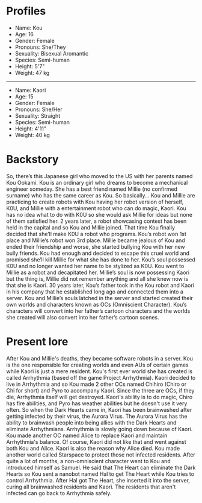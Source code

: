 # Profiles

- Name: Kou
- Age: 16
- Gender: Female
- Pronouns: She/They
- Sexuality: Bisexual Aromantic
- Species: Semi-human
- Height: 5'7"
- Weight: 47 kg

---------------------------------------

- Name: Kaori
- Age: 15
- Gender: Female
- Pronouns: She/Her
- Sexuality: Straight
- Species: Semi-human
- Height: 4'11"
- Weight: 40 kg

# Backstory

So, there’s this Japanese girl who moved to the US with her parents named Kou Ookami. 
Kou is an ordinary girl who dreams to become a mechanical engineer someday. 
She has a best friend named Millie (no confirmed surname) who has the same career as Kou. 
So basically... Kou and Millie are practicing to create robots with Kou having her robot version of herself, K0U, and Millie with a entertainment robot who can do magic, Kaori. 
Kou has no idea what to do with K0U so she would ask Millie for ideas but none of them satisfied her. 
2 years later, a robot showcasing contest has been held in the capital and so Kou and Millie joined. 
That time Kou finally decided that she’ll make K0U a robot who programs. Kou’s robot won 1st place and Millie’s robot won 3rd place. 
Millie became jealous of Kou and ended their friendship and worse, she started bullying Kou with her new bully friends. 
Kou had enough and decided to escape this cruel world and promised she’ll kill Millie for what she has done to her. 
Kou’s soul possessed K0U and no longer wanted her name to be stylized as K0U. Kou went to Millie as a robot and decapitated her. 
Millie’s soul is now possessing Kaori but the thing is, Millie did not remember anything and all she knew now is that she is Kaori. 
30 years later, Kou’s father took in the Kou robot and Kaori in his company that he established long ago and connected them into a server. 
Kou and Millie’s souls latched in the server and started created their own worlds and characters known as OCs (Omniscient Character). 
Kou’s characters will convert into her father’s cartoon characters and the worlds she created will also convert into her father’s cartoon scenes.

# Present lore

After Kou and Millie's deaths, they became software robots in a server.
Kou is the one responsible for creating worlds and even AUs of certain games while Kaori is just a mere resident.
Kou's first ever world she has created is called Arrhythmia (based off the game Project Arrhythmia).
Kaori decided to live in Arrhythmia and so Kou made 2 other OCs named Chihiro (Chiro or Chi for short) and Pyro to accompany Kaori.
Since the three are OCs, if they die, Arrhythmia itself will get destroyed.
Kaori's ability is to do magic, Chiro has fire abilities, and Pyro has weather abilities but he doesn't use it very often.
So when the Dark Hearts came in, Kaori has been brainwashed after getting infected by their virus, the Aurora Virus.
The Aurora Virus has the ability to brainwash people into being allies with the Dark Hearts and eliminate Arrhythmians.
Arrhythmia is slowly going down because of Kaori.
Kou made another OC named Alice to replace Kaori and maintain Arrhythmia's balance.
Of course, Kaori did not like that and went against both Kou and Alice.
Kaori is also the reason why Alice died.
Kou made another world called Starspace to protect those not infected residents.
After quite a lot of months, a non-omniscient character went to Kou and introduced himself as Samuel.
He said that The Heart can eliminate the Dark Hearts so Kou sent a nanobot named Hal to get The Heart while Kou tries to control Arrhythmia.
After Hal got The Heart, she inserted it into the server, curing all brainwashed residents and Kaori.
The residents that aren't infected can go back to Arrhythmia safely.

